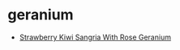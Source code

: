 # geranium

 * [Strawberry Kiwi Sangria With Rose Geranium](../../index/s/strawberry-kiwi-sangria-with-rose-geranium-201237.json)
